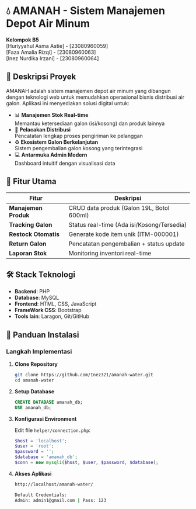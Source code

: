 # 💧 AMANAH - Sistem Manajemen Depot Air Minum

**Kelompok B5**  
[Huriyyahul Asma Astie] - [23080960059]  
[Faza Amalia Rizqi] - [23080960063]  
[Inez Nurdika Irzani] - [23080960064] 

## 📌 Deskripsi Proyek
AMANAH adalah sistem manajemen depot air minum yang dibangun dengan teknologi web untuk memudahkan operasional bisnis distribusi air galon. Aplikasi ini menyediakan solusi digital untuk:

- 📊 **Manajemen Stok Real-time**  
  Memantau ketersediaan galon (isi/kosong) dan produk lainnya
- 🚛 **Pelacakan Distribusi**  
  Pencatatan lengkap proses pengiriman ke pelanggan
- ♻️ **Ekosistem Galon Berkelanjutan**  
  Sistem pengembalian galon kosong yang terintegrasi
- 💻 **Antarmuka Admin Modern**  
  Dashboard intuitif dengan visualisasi data

## 🚀 Fitur Utama
| Fitur | Deskripsi |
|-------|-----------|
| **Manajemen Produk** | CRUD data produk (Galon 19L, Botol 600ml) |
| **Tracking Galon** | Status real-time (Ada isi/Kosong/Tersedia) |
| **Restock Otomatis** | Generate kode item unik (ITM-000001) | 
| **Return Galon** | Pencatatan pengembalian + status update |
| **Laporan Stok** | Monitoring inventori real-time |

## 🛠️ Stack Teknologi
- **Backend**: PHP 
- **Database**: MySQL
- **Frontend**: HTML,  CSS, JavaScript
- **FrameWork CSS**: Bootstrap
- **Tools lain**: Laragon, Git/GitHub

## 🔧 Panduan Instalasi
### Langkah Implementasi
1. **Clone Repository**
   ```bash
   git clone https://github.com/Inez321/amanah-water.git
   cd amanah-water

2. **Setup Database**
   ```sql
   CREATE DATABASE amanah_db;
   USE amanah_db;

3. **Konfigurasi Environment**

   Edit file `helper/connection.php`:
   ```php
   $host = 'localhost';
   $user = 'root';
   $password = '';
   $database = 'amanah_db';
   $conn = new mysqli($host, $user, $password, $database);

5. **Akses Aplikasi**
   ```bash
   http://localhost/amanah-water/

   Default Credentials:
   Admin: admin1@gmail.com | Pass: 123


